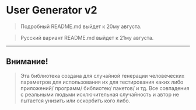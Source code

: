 # User Generator v2

> Подробный README.md выйдет к 20му августа.

> Русский вариант README.md выйдет к 21му августа.

---
## Внимание! 

> Эта библиотека создана для случайной генерации человеческих параметров для использования их для тестирования каких либо приложений/ программ/ библиотек/ пакетов/ и тд. Все совпадения с реальными людьми исключительная случайность и автор не пытается унизить или оскорбить кого либо.